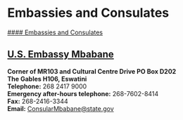 # Embassies and Consulates

[#### Embassies and Consulates](javascript:void(0); "Embassies and Consulates")

## [U.S. Embassy Mbabane](https://sz.usembassy.gov/ "U.S. Embassy Mbabane")

**Corner of MR103 and Cultural Centre Drive PO Box D202  
The Gables H106, Eswatini  
Telephone:** 268 2417 9000  
**Emergency after-hours telephone:** 268-7602-8414  
**Fax:** 268-2416-3344  
**Email:** [ConsularMbabane@state.gov](mailto:ConsularMbabane@state.gov)